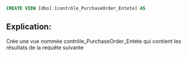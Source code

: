 ###
```SQL
CREATE VIEW [dbo].[contrôle_PurchaseOrder_Entete] AS
```
## Explication:
Crée une vue nommée contrôle_PurchaseOrder_Entete qui contient les résultats de la requête suivante

